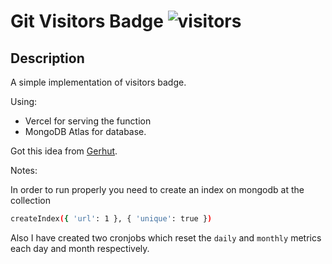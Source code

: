 # Git Visitors Badge ![visitors](https://git-visitors.vercel.app/)

## Description

A simple implementation of visitors badge.

Using: 
- Vercel for serving the function
- MongoDB Atlas for database.


Got this idea from [Gerhut](https://github.com/Gerhut).

Notes: 

In order to run properly you need to create an index on mongodb at the collection

```bash
createIndex({ 'url': 1 }, { 'unique': true })
```

Also I have created two cronjobs which reset the `daily` and `monthly` metrics each day and month respectively.